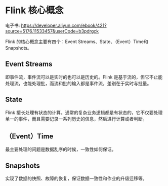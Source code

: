 # Flink 核心概念

电子书: https://developer.aliyun.com/ebook/421?source=5176.11533457&userCode=b3pdrgck

Flink 的核心概念主要有四个：Event Streams、State、（Event）Time和Snapshots。

## Event Streams

即事件流，事件流可以是实时的也可以是历史的。Flink 是基于流的，但它不止能处理流，也能处理批，而流和批的输入都是事件流，差别在于实时与批量。

## State
Flink 擅长处理有状态的计算。通常的复杂业务逻辑都是有状态的，它不仅要处理单一的事件，而且需要记录一系列历史的信息，然后进行计算或者判断。

## （Event）Time
最主要处理的问题是数据乱序的时候，一致性如何保证。

## Snapshots
实现了数据的快照、故障的恢复，保证数据一致性和作业的升级迁移等。